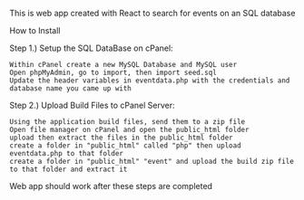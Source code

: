 This is web app created with React to search for events on an SQL database


How to Install


Step 1.) Setup the SQL DataBase on cPanel:

    Within cPanel create a new MySQL Database and MySQL user
    Open phpMyAdmin, go to import, then import seed.sql
    Update the header variables in eventdata.php with the credentials and database name you came up with



Step 2.) Upload Build Files to cPanel Server:

    Using the application build files, send them to a zip file
    Open file manager on cPanel and open the public_html folder
    upload then extract the files in the public_html folder
    create a folder in "public_html" called "php" then upload eventdata.php to that folder
    create a folder in "public_html" "event" and upload the build zip file to that folder and extract it

Web app should work after these steps are completed

